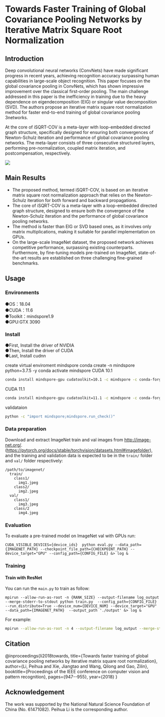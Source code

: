 # Towards Faster Training of Global Covariance Pooling Networks by Iterative Matrix Square Root Normalization

## Introduction
Deep convolutional neural networks (ConvNets) have made significant progress in recent years, achieving recognition accuracy surpassing human capabilities in large-scale object recognition. This paper focuses on the global covariance pooling in ConvNets, which has shown impressive improvement over the classical first-order pooling. The main challenge addressed in this paper is the inefficiency in training due to the heavy dependence on eigendecomposition (EIG) or singular value decomposition (SVD). The authors propose an iterative matrix square root normalization method for faster end-to-end training of global covariance pooling 3networks.

At the core of iSQRT-COV is a meta-layer with loop-embedded directed graph structure, specifically designed for ensuring both convergences of Newton-Schulz iteration and performance of global covariance pooling networks. 
The meta-layer consists of three consecutive structured layers, performing pre-normalization, coupled matrix iteration, and postcompensation, respectively.


![](https://markdown.liuchengtu.com/work/uploads/upload_e3d8507caa72fab8368ac263e9c0c8d5.png)

## Main Results
- The proposed method, termed iSQRT-COV, is based on an iterative matrix square root normalization approach that relies on the Newton-Schulz iteration for both forward and backward propagations.
- The core of iSQRT-COV is a meta-layer with a loop-embedded directed graph structure, designed to ensure both the convergence of the Newton-Schulz iteration and the performance of global covariance pooling networks.
- The method is faster than EIG or SVD based ones, as it involves only matrix multiplications, making it suitable for parallel implementation on GPUs.
- On the large-scale ImageNet dataset, the proposed network achieves competitive performance, surpassing existing counterparts. Furthermore, by fine-tuning models pre-trained on ImageNet, state-of-the-art results are established on three challenging fine-grained benchmarks.

## Usage

### Environments
●OS：18.04  
●CUDA：11.6  
●Toolkit：mindspore1.9  
●GPU:GTX 3090 


### Install
●First, Install the driver of NVIDIA  
●Then, Install the driver of CUDA  
●Last, Install cudnn

create virtual enviroment mindspore
conda create -n mindspore python=3.7.5 -y
conda activate mindspore
CUDA 10.1 
```bash
conda install mindspore-gpu cudatoolkit=10.1 -c mindspore -c conda-forge
```
CUDA 11.1 
```bash
conda install mindspore-gpu cudatoolkit=11.1 -c mindspore -c conda-forge
```
validataion 
```bash
python -c "import mindspore;mindspore.run_check()"
```

### Data preparation
Download and extract ImageNet train and val images from http://image-net.org/. (https://pytorch.org/docs/stable/torchvision/datasets.html#imagefolder), and the training and validation data is expected to be in the `train/` folder and `val/` folder respectively:


```
/path/to/imagenet/
  train/
    class1/
      img1.jpeg
    class2/
      img2.jpeg
  val/
    class1/
      img3.jpeg
    class/2
      img4.jpeg
```
### Evaluation
To evaluate a pre-trained model on ImageNet val with GPUs run:

```
CUDA_VISIBLE_DEVICES={device_ids}  python eval.py --data_path={IMAGENET_PATH} --checkpoint_file_path={CHECKPOINT_PATH} --device_target="GPU" --config_path={CONFIG_FILE} &> log &
```

### Training

#### Train with ResNet

You can run the `main.py` to train as follow:

```
mpirun --allow-run-as-root -n {RANK_SIZE} --output-filename log_output --merge-stderr-to-stdout python train.py  --config_path={CONFIG_FILE} --run_distribute=True --device_num={DEVICE_NUM} --device_target="GPU" --data_path={IMAGENET_PATH}  --output_path './output' &> log &
```
For example:

```bash
mpirun --allow-run-as-root -n 4 --output-filename log_output --merge-stderr-to-stdout python train.py  --config_path="./config/resnet50_imagenet2012_config.yaml" --run_distribute=True --device_num=4 --device_target="GPU" --data_path=./imagenet --output_path './output' &> log &
```
## Citation

@inproceedings{li2018towards,
  title={Towards faster training of global covariance pooling networks by iterative matrix square root normalization},
  author={Li, Peihua and Xie, Jiangtao and Wang, Qilong and Gao, Zilin},
  booktitle={Proceedings of the IEEE conference on computer vision and pattern recognition},
  pages={947--955},
  year={2018}
}

## Acknowledgement
The work was supported by the National Natural Science Foundation of China (No. 61471082). Peihua Li is the corresponding author.
